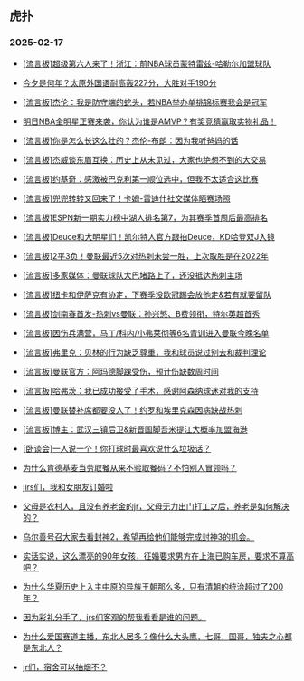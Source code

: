 ## 虎扑 
### 2025-02-17

+ [[流言板]超级第六人来了！浙江：前NBA球员蒙特雷兹-哈勒尔加盟球队](https://bbs.hupu.com/630623928.html)

+ [今夕是何年？太原外国语耐高轰227分，大胜对手190分](https://bbs.hupu.com/630623864.html)

+ [[流言板]杰伦：我是防守端的蛇头，若NBA举办单挑锦标赛我会是冠军](https://bbs.hupu.com/630623634.html)

+ [明日NBA全明星正赛来袭，你认为谁是AMVP？有奖竞猜赢取实物礼品！](https://bbs.hupu.com/630622577.html)

+ [[流言板]你是怎么长这么壮的？杰伦-布朗：因为我听爸妈的话](https://bbs.hupu.com/630623323.html)

+ [[流言板]杰威谈东眉互换：历史上从未见过，大家也绝想不到的大交易](https://bbs.hupu.com/630623550.html)

+ [[流言板]约基奇：感激被巴克利第一顺位选中，但我不太适合这比赛](https://bbs.hupu.com/630622362.html)

+ [[流言板]兜兜转转又回来了！卡姆-雷迪什社交媒体晒赛场照](https://bbs.hupu.com/630622821.html)

+ [[流言板]ESPN新一期实力榜中湖人排名第7，为其赛季首周后最高排名](https://bbs.hupu.com/630624552.html)

+ [[流言板]Deuce和大明星们！凯尔特人官方跟拍Deuce，KD哈登双J入镜](https://bbs.hupu.com/630622799.html)

+ [[流言板]2平3负！曼联最近5次对热刺未尝一胜，上次取胜是在2022年](https://bbs.hupu.com/630620369.html)

+ [[流言板]多家媒体：曼联球队大巴堵路上了，还没抵达热刺主场](https://bbs.hupu.com/630625491.html)

+ [[流言板]纽卡和伊萨克有协定，下赛季没欧冠踢会放他走&amp;若有就要留队](https://bbs.hupu.com/630624989.html)

+ [[流言板]剑南春首发-热刺vs曼联：孙兴慜、B费领衔，特尔英超首秀](https://bbs.hupu.com/630625487.html)

+ [[流言板]因伤兵满营，马丁/科内/小弗莱彻等6名青训进入曼联今晚名单](https://bbs.hupu.com/630623351.html)

+ [[流言板]弗里克：贝林的行为缺乏尊重，我和球员说过别去和裁判理论](https://bbs.hupu.com/630624045.html)

+ [[流言板]曼联官方：阿玛德脚踝受伤，预计伤缺数周时间](https://bbs.hupu.com/630621779.html)

+ [[流言板]哈弗茨：我已成功接受了手术，感谢阿森纳球迷对我的支持](https://bbs.hupu.com/630624014.html)

+ [[流言板]曼联替补席都要没人了！约罗和埃里克森因病缺战热刺](https://bbs.hupu.com/630625603.html)

+ [[流言板]博主：武汉三镇后卫&amp;新晋国脚吾米提江大概率加盟海港](https://bbs.hupu.com/630621333.html)

+ [[卧谈会]一人说一个！你打球时最喜欢说什么垃圾话？](https://bbs.hupu.com/630624312.html)

+ [为什么肯德基麦当劳取餐从来不验取餐码？不怕别人冒领吗？](https://bbs.hupu.com/630624210.html)

+ [jirs们，我和女朋友订婚啦](https://bbs.hupu.com/630624277.html)

+ [父母是农村人，且没有养老金的jr，父母无力出门打工之后，养老是如何解决的？](https://bbs.hupu.com/630623580.html)

+ [乌尔善号召大家去看封神2，希望再给他们能够完成封神3的机会。](https://bbs.hupu.com/630622724.html)

+ [实话实说，这么漂亮的90年女孩，征婚要求男方在上海已购车房，要求不算高吧？](https://bbs.hupu.com/630623835.html)

+ [为什么华夏历史上入主中原的异族王朝那么多，只有清朝的统治超过了200年？](https://bbs.hupu.com/630623914.html)

+ [因为彩礼分手了，jrs们客观的帮我看看是谁的问题。](https://bbs.hupu.com/630622286.html)

+ [为什么爱国赛道主播，东北人居多？像什么大头鹰，七哥，国哥，独夫之心都是东北人？](https://bbs.hupu.com/630624434.html)

+ [jr们，宿舍可以抽烟不？](https://bbs.hupu.com/630624161.html)

